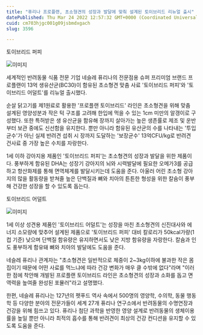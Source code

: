 ```yaml
---
title: "퓨리나 프로플랜, 초소형견의 성장과 발달에 맞춰 설계된 토이브리드 리뉴얼 출시"
datePublished: Thu Mar 24 2022 12:57:32 GMT+0000 (Coordinated Universal Time)
cuid: cm703hjgc001g09jsbmdxgach
slug: 3596

---
```



토이브리드 퍼피

![이미지](https://cdn.hashnode.com/res/hashnode/image/upload/v1739254939994/4083b499-1790-49d4-b3fb-3af4a991f345.jpeg)

세계적인 반려동물 식품 전문 기업 네슬레 퓨리나의 전문점용 슈퍼 프리미엄 브랜드 프로플랜이 13억 생유산균(BC30)이 함유된 초소형견 맞춤 사료 '토이브리드 퍼피'와 '토이브리드 어덜트'를 리뉴얼 출시했다.

순살 닭고기를 제1원료로 활용한 '프로플랜 토이브리드' 라인은 초소형견을 위해 맞춤 설계된 영양성분과 작은 턱 구조를 고려해 한입에 먹을 수 있는 1cm 미만의 알갱이로 구성했다. 또한 특허받은 생 유산균을 함유해 장까지 살아가는 높은 생존률로 제조 및 운반부터 보관 중에도 신선함을 유지한다. 뿐만 아니라 함유된 유산균의 수를 나타내는 '투입균수'가 아닌 실제 반려견 섭취 시 장까지 도달하는 '보장균수' 13억CFU/kg로 반려견 건사료 중 가장 높은 수치를 자랑한다.

1세 이하 강아지용 제품인 '토이브리드 퍼피'는 초소형견의 성장과 발달을 위한 제품이다. 풍부하게 함유된 DHA는 성장기 강아지의 뇌와 시력발달에 필요한 오메가3를 공급하고 항산화제를 통해 면역체계를 발달시키는데 도움을 준다. 아울러 어린 초소형 강아지의 많을 활동량을 받쳐줄 높은 단백질과 뼈와 치아의 튼튼한 형성을 위한 칼슘이 풍부해 건강한 성장을 할 수 있도록 돕는다.

토이브리드 어덜트

![이미지](https://cdn.hashnode.com/res/hashnode/image/upload/v1739254942259/992e38de-c95c-425a-9940-560ca75610e2.jpeg)

1세 이상 성견용 제품인 '토이브리드 어덜트'는 성장을 마친 초소형견의 신진대사와 에너지 소모량에 맞추어 설계된 제품으로 '토이브리드 퍼피' 대비 칼로리가 50kcal가량(1컵 기준) 낮으며 단백질 함유량은 유지하면서도 낮은 지방 함유량을 자랑한다. 칼슘과 인도 풍부하게 함유돼 뼈와 치아의 발달에도 도움을 준다.

네슬레 퓨리나 관계자는 "초소형견은 일반적으로 체중이 2~3kg이하에 불과한 작은 몸집이기 때문에 어떤 사료를 먹느냐에 따라 건강 변화가 매우 클 수밖에 없다"라며 "이러한 점에 착안해 개발된 프로플랜 토이브리드 라인은 초소형견의 성장과 소화를 돕고 면역력을 높여줄 완성된 포뮬러"라고 설명했다.

한편, 네슬레 퓨리나는 127년의 펫푸드 역사 속에서 500명의 영양학, 수의학, 동물 행동학 등 다양한 분야의 전문가들이 세계 27개 퓨리나 연구소에서 반려동물의 수명연장과 건강을 위해 힘쓰고 있다. 퓨리나 첨단 과학을 반영한 영양 설계로 반려동물의 생체이용률을 높일 뿐만 아니라 최적의 흡수를 통해 반려견이 최상의 건강 컨디션을 유지할 수 있도록 도움을 준다.
